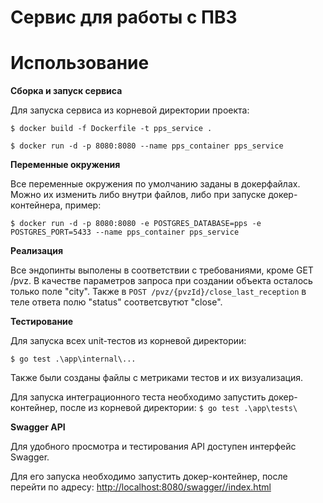 # Сервис для работы с ПВЗ

# Использование

**Сборка и запуск сервиса**

Для запуска сервиса из корневой директории проекта:

`$ docker build -f Dockerfile -t pps_service .`

`$ docker run -d -p 8080:8080 --name pps_container pps_service`

**Переменные окружения**

Все переменные окружения по умолчанию заданы в докерфайлах. Можно их изменить либо внутри файлов, либо при запуске
докер-контейнера, пример:

`$ docker run -d -p 8080:8080 -e POSTGRES_DATABASE=pps -e POSTGRES_PORT=5433 --name pps_container pps_service`

**Реализация**

Все эндопинты выполены в соответствии с требованиями, кроме GET /pvz. В качестве параметров запроса при создании объекта
осталось только поле "city".
Также в `POST /pvz/{pvzId}/close_last_reception` в теле ответа полю "status" соответсвутют "close".

**Тестирование**

Для запуска всех unit-тестов из корневой директории:

`$ go test .\app\internal\...`

Также были созданы файлы с метриками тестов и их визуализация.

Для запуска интеграционного теста необходимо запустить докер-контейнер, после из корневой директории:
`$ go test .\app\tests\`


**Swagger API**

Для удобного просмотра и тестирования API доступен интерфейс Swagger. 

Для его запуска необходимо запустить докер-контейнер, после перейти по адресу:
[http://localhost:8080/swagger//index.html](http://localhost:8080/swagger//index.html)
